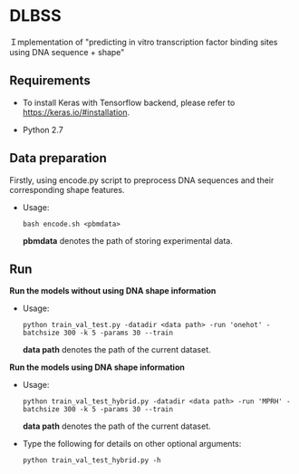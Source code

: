 # DLBSS
Ｉmplementation of "predicting in vitro transcription factor binding sites using DNA sequence + shape"

## Requirements

+ To install Keras with Tensorflow backend, please refer to https://keras.io/#installation. 

+ Python 2.7

## Data preparation
Firstly, using encode.py script to preprocess DNA sequences and their corresponding shape features.
+ Usage:
  ```
  bash encode.sh <pbmdata>
  ```
  **pbmdata** denotes the path of storing experimental data.

## Run 
**Run the models without using DNA shape information**
+ Usage:
  ```
  python train_val_test.py -datadir <data path> -run 'onehot' -batchsize 300 -k 5 -params 30 --train
  ```
  **data path** denotes the path of the current dataset.
 
**Run the models using DNA shape information**
+ Usage:
  ```
  python train_val_test_hybrid.py -datadir <data path> -run 'MPRH' -batchsize 300 -k 5 -params 30 --train
  ```
  **data path** denotes the path of the current dataset.

+ Type the following for details on other optional arguments:
	```
  python train_val_test_hybrid.py -h
	```
